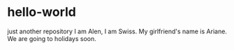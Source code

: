 # hello-world
just another repository
I am Alen, I am Swiss. My girlfriend's name is Ariane. We are going to holidays soon.

